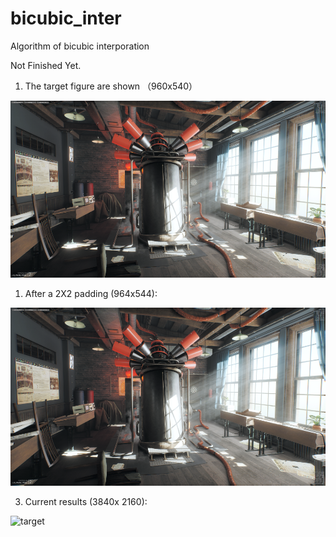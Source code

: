 # bicubic_inter
Algorithm of bicubic interporation

Not Finished Yet.

1. The target figure are shown （960x540）
   
![target](pic/target_1.bmp)

1. After a 2X2 padding (964x544):

![target](pic/padding_test_1.bmp)

3. Current results (3840x 2160):
   
![target](pic/res_1.bmp)



